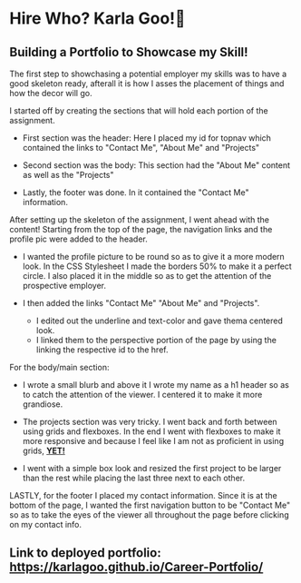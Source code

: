 # Hire Who? <b>Karla Goo!💫</b>
## Building a Portfolio to Showcase my Skill!
The first step to showchasing a potential employer my skills was to have a good skeleton ready, afterall it is how I asses the placement of things and how the decor will go.

I started off by creating the sections that will hold each portion of the assignment. 

* First section was the header: Here I placed my id for topnav which contained the links to "Contact Me", "About Me" and "Projects"

* Second section was the body: This section had the "About Me" content as well as the "Projects"

* Lastly, the footer was done. In it contained the "Contact Me" information.

After setting up the skeleton of the assignment, I went ahead with the content! Starting from the top of the page, the navigation links and the profile pic were added to the header. 
* I wanted the profile picture to be round so as to give it a more modern look. In the CSS Stylesheet I made the borders 50% to make it a perfect circle. I also placed it in the middle so as to get the attention of the prospective employer. 

* I then added the links "Contact Me" "About Me" and "Projects". 
    * I edited out the underline and text-color and gave thema centered look.
    * I linked them to the perspective portion of the page by using the linking the respective id to the href.

For the body/main section:
* I wrote a small blurb and above it I wrote my name as a h1 header so as to catch the attention of the viewer. I centered it to make it more grandiose.

* The projects section was very tricky. I went back and forth between using grids and flexboxes. In the end I went with flexboxes to make it more responsive and because I feel like I am not as proficient in using grids, <u><b>YET!</b></u>

* I went with a simple box look and resized the first project to be larger than the rest while placing the last three next to each other. 

LASTLY, for the footer I placed my contact information. Since it is at the bottom of the page, I wanted the first navigation button to be "Contact Me" so as to take the eyes of the viewer all throughout the page before clicking on my contact info.

## Link to deployed portfolio: https://karlagoo.github.io/Career-Portfolio/

